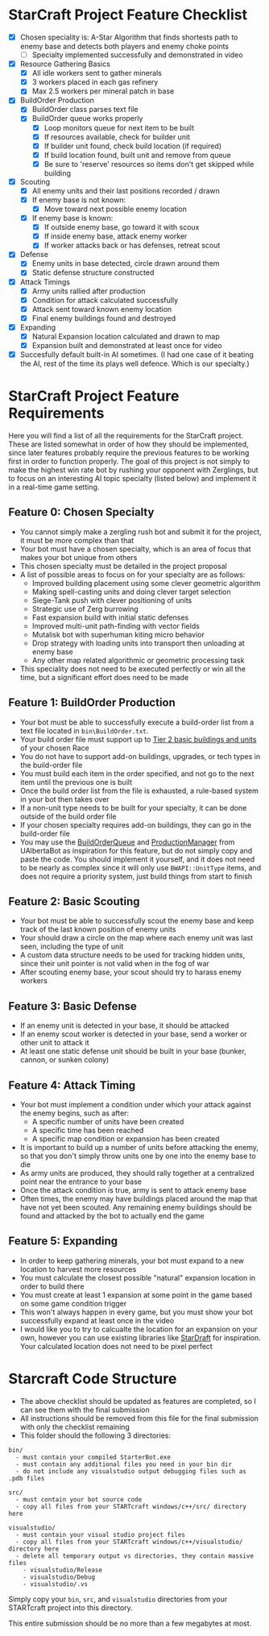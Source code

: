 # StarCraft Project Feature Checklist
- [x] Chosen speciality is: A-Star Algorithm that finds shortests path to enemy base and detects both players and enemy choke points
  - [ ] Specialty implemented successfully and demonstrated in video
- [x] Resource Gathering Basics
  - [x] All idle workers sent to gather minerals
  - [x] 3 workers placed in each gas refinery
  - [x] Max 2.5 workers per mineral patch in base
- [x] BuildOrder Production
  - [x] BuildOrder class parses text file
  - [x] BuildOrder queue works properly
    - [x] Loop monitors queue for next item to be built
    - [x] If resources available, check for builder unit
    - [x] If builder unit found, check build location (if required)
    - [x] If build location found, built unit and remove from queue
    - [x] Be sure to 'reserve' resources so items don't get skipped while building
- [x] Scouting
  - [x] All enemy units and their last positions recorded / drawn
  - [x] If enemy base is not known:
    - [x] Move toward next possible enemy location
  - [x] If enemy base is known:
    - [x] If outside enemy base, go toward it with scoux
    - [x] If inside enemy base, attack enemy worker
    - [x] If worker attacks back or has defenses, retreat scout
- [x] Defense
  - [x] Enemy units in base detected, circle drawn around them
  - [x] Static defense structure constructed
- [x] Attack Timings
  - [x] Army units rallied after production
  - [x] Condition for attack calculated successfully
  - [x] Attack sent toward known enemy location
  - [x] Final enemy buildings found and destroyed
- [x] Expanding
  - [x] Natural Expansion location calculated and drawn to map
  - [x] Expansion built and demonstrated at least once for video
- [x] Succesfully default built-in AI sometimes. (I had one case of it beating the AI, rest of the time its plays well defence. Which is our specialty.)

# StarCraft Project Feature Requirements

Here you will find a list of all the requirements for the StarCraft project. These are listed somewhat in order of how they should be implemented, since later features probably require the previous features to be working first in order to function properly. The goal of this project is not simply to make the highest win rate bot by rushing your opponent with Zerglings, but to focus on an interesting AI topic specialty (listed below) and implement it in a real-time game setting.

## Feature 0: Chosen Specialty

- You cannot simply make a zergling rush bot and submit it for the project, it must be more complex than that
- Your bot must have a chosen specialty, which is an area of focus that makes your bot unique from others
- This chosen specialty must be detailed in the project proposal
- A list of possible areas to focus on for your specialty are as follows:
  - Improved building placement using some clever geometric algorithm
  - Making spell-casting units and doing clever target selection
  - Siege-Tank push with clever positioning of units
  - Strategic use of Zerg burrowing 
  - Fast expansion build with initial static defenses 
  - Improved multi-unit path-finding with vector fields
  - Mutalisk bot with superhuman kiting micro behavior
  - Drop strategy with loading units into transport then unloading at enemy base
  - Any other map related algorithmic or geometric processing task
- This speciality does not need to be executed perfectly or win all the time, but a significant effort does need to be made

## Feature 1: BuildOrder Production 

- Your bot must be able to successfully execute a build-order list from a text file located in `bin\BuildOrder.txt`. 
- Your build order file must support up to [Tier 2 basic buildings and units](https://www.cs.mun.ca/~dchurchill/starcraftaicomp/files/game_info/) of your chosen Race
- You do not have to support add-on buildings, upgrades, or tech types in the build-order file
- You must build each item in the order specified, and not go to the next item until the previous one is built
- Once the build order list from the file is exhausted, a rule-based system in your bot then takes over
- If a non-unit type needs to be built for your specialty, it can be done outside of the build order file
- If your chosen specialty requires add-on buildings, they can go in the build-order file
- You may use the [BuildOrderQueue](https://github.com/davechurchill/ualbertabot/blob/master/UAlbertaBot/Source/BuildOrderQueue.h) and [ProductionManager](https://github.com/davechurchill/ualbertabot/blob/master/UAlbertaBot/Source/ProductionManager.h) from UAlbertaBot as inspiration for this feature, but do not simply copy and paste the code. You should implement it yourself, and it does not need to be nearly as complex since it will only use `BWAPI::UnitType` items, and does not require a priority system, just build things from start to finish

## Feature 2: Basic Scouting
- Your bot must be able to successfully scout the enemy base and keep track of the last known position of enemy units
- Your should draw a circle on the map where each enemy unit was last seen, including the type of unit
- A custom data structure needs to be used for tracking hidden units, since their unit pointer is not valid when in the fog of war
- After scouting enemy base, your scout should try to harass enemy workers

## Feature 3: Basic Defense
- If an enemy unit is detected in your base, it should be attacked
- If an enemy scout worker is detected in your base, send a worker or other unit to attack it
- At least one static defense unit should be built in your base (bunker, cannon, or sunken colony)

## Feature 4: Attack Timing

- Your bot must implement a condition under which your attack against the enemy begins, such as after:
    - A specific number of units have been created
    - A specific time has been reached
    - A specific map condition or expansion has been created
- It is important to build up a number of units before attacking the enemy, so that you don't simply throw units one by one into the enemy base to die
- As army units are produced, they should rally together at a centralized point near the entrance to your base
- Once the attack condition is true, army is sent to attack enemy base
- Often times, the enemy may have buildings placed around the map that have not yet been scouted. Any remaining enemy buildings should be found and attacked by the bot to actually end the game

## Feature 5: Expanding

- In order to keep gathering minerals, your bot must expand to a new location to harvest more resources
- You must calculate the closest possible "natural" expansion location in order to build there
- You must create at least 1 expansion at some point in the game based on some game condition trigger
- This won't always happen in every game, but you must show your bot successfully expand at least once in the video
- I would like you to try to calcualte the location for an expansion on your own, however you can use existing libraries like [StarDraft](https://github.com/davechurchill/stardraft) for inspiration. Your calculated location does not need to be pixel perfect

# Starcraft Code Structure

- The above checklist should be updated as features are completed, so I can see them with the final submission
- All instructions should be removed from this file for the final submission with only the checklist remaining
- This folder should the following 3 directories:

```
bin/ 
  - must contain your compiled StarterBot.exe
  - must contain any additional files you need in your bin dir
  - do not include any visualstudio output debugging files such as .pdb files

src/ 
  - must contain your bot source code
  - copy all files from your STARTcraft windows/c++/src/ directory here

visualstudio/
  - must contain your visual studio project files
  - copy all files from your STARTcraft windows/c++/visualstudio/ directory here
  - delete all temporary output vs directories, they contain massive files
    - visualstudio/Release
    - visualstudio/Debug
    - visualstudio/.vs
```

Simply copy your `bin`, `src`, and `visualstudio` directories from your STARTcraft project into this directory.

This entire submission should be no more than a few megabytes at most. 
